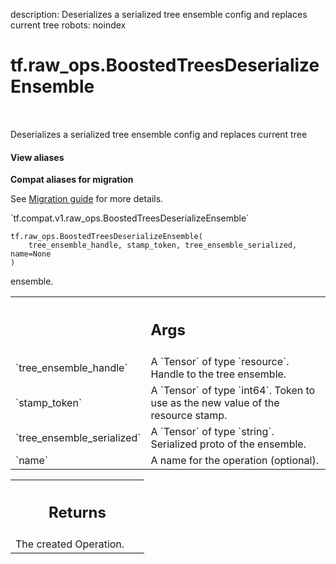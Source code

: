 description: Deserializes a serialized tree ensemble config and replaces current tree
robots: noindex

# tf.raw_ops.BoostedTreesDeserializeEnsemble

<!-- Insert buttons and diff -->

<table class="tfo-notebook-buttons tfo-api nocontent" align="left">

</table>



Deserializes a serialized tree ensemble config and replaces current tree

<section class="expandable">
  <h4 class="showalways">View aliases</h4>
  <p>
<b>Compat aliases for migration</b>
<p>See
<a href="https://www.tensorflow.org/guide/migrate">Migration guide</a> for
more details.</p>
<p>`tf.compat.v1.raw_ops.BoostedTreesDeserializeEnsemble`</p>
</p>
</section>

<pre class="devsite-click-to-copy prettyprint lang-py tfo-signature-link">
<code>tf.raw_ops.BoostedTreesDeserializeEnsemble(
    tree_ensemble_handle, stamp_token, tree_ensemble_serialized, name=None
)
</code></pre>



<!-- Placeholder for "Used in" -->

ensemble.

<!-- Tabular view -->
 <table class="responsive fixed orange">
<colgroup><col width="214px"><col></colgroup>
<tr><th colspan="2"><h2 class="add-link">Args</h2></th></tr>

<tr>
<td>
`tree_ensemble_handle`
</td>
<td>
A `Tensor` of type `resource`.
Handle to the tree ensemble.
</td>
</tr><tr>
<td>
`stamp_token`
</td>
<td>
A `Tensor` of type `int64`.
Token to use as the new value of the resource stamp.
</td>
</tr><tr>
<td>
`tree_ensemble_serialized`
</td>
<td>
A `Tensor` of type `string`.
Serialized proto of the ensemble.
</td>
</tr><tr>
<td>
`name`
</td>
<td>
A name for the operation (optional).
</td>
</tr>
</table>



<!-- Tabular view -->
 <table class="responsive fixed orange">
<colgroup><col width="214px"><col></colgroup>
<tr><th colspan="2"><h2 class="add-link">Returns</h2></th></tr>
<tr class="alt">
<td colspan="2">
The created Operation.
</td>
</tr>

</table>

